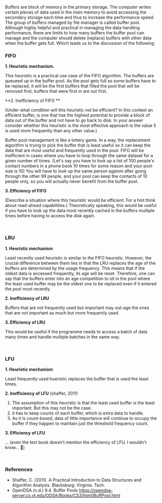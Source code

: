 Buffers are block of memory in the primary storage. The computer writes certain pieces of data used in the main memory to avoid accessing the secondary storage each time and thus to increase the performance speed. The group of buffers managed by file manager is called buffer pool. Although highly helpful and practical in managing the data handling performance, there are limits to how many buffers the buffer pool can manage and the computer should delete (replace) buffers with other data when the buffer gets full. Which leads us to the discussion of the following:

### FIFO

**1. Heuristic mechanism.**

This heuristic is a practical use case of the FIFO algorithm. The buffers are queueed up in the buffer pool. As the pool gets full so some buffers have to be replaced, it will be the first buffers that filled the pool that will be removed first; buffers that were first in are out first. 

**2. Inefficiency of FIFO **

(Under what condition will this heuristic not be efficient? In this context an efficient buffer, is one that has the highest potential to provide a block of data out of the buffer and not have to go back to disk. In your answer consider whether this heuristic is the most effective approach is the value 5 is used more frequently than any other value.)

Buffer pool management is like a lottery game. In a way, the replacement algorithm is trying to pick the buffer that is least useful so it can keep the data that are most useful and frequently used in the pool. FIFO will be inefficient in cases where you have to loop through the same dataset for a given number of times. (Let's say you have to look up a list of 100 people's contact numbers in a phone book 10 times for some reason and your pool size is 10) You will have to look up the same person againm after going through the other 99 people, and your pool can keep the contacts of 10 people only, so you will actually never benefit from the buffer pool.


**3. Efficiency of FIFO**

(Describe a situation where this heuristic would be efficient. For a hint think about read-ahead capabilities.)
Theoretically speaking, this would be useful if you have to look up the data most recently cached in the buffers multiple times before having to access the disk again. 

<br>

### LRU

**1. Heuristic mechanism**

Least recently used heuristic is similar to the FIFO heuristic. However, the crucial difference between them lies in that the LRU replaces the age of the buffers are determined by the usage frequency. This means that if the oldest data is accessed frequently, its age will be reset. Therefore, one can say that the buffers enter into an age competition to sit in the pool where the least used buffer may be the oldest one to be replaced even if it entered the pool most recently. 

**2. Inefficiency of LRU**

Buffers that are not frequently used but important may out-age the ones that are not important as much but more frequently used. 

**3. Efficiency of LRU**

This would be useful if the programme needs to access a batch of data many times and handle multiple batches in the same way.

<br>

### LFU

**1. Heuristic mechanism**

Least frequently used hueristic replaces the buffer that is used the least times.

**2. Inefficiency of LFU** (shaffer, 2011)

1) The assumption of this heuristic is that the least used buffer is the least important. But this may not be the case. 
2) it has to keep counts of each buffer, which is extra data to handle. 
3) As it is count-based, data of little importance will continue to occupy the buffer if they happen to maintain just the threshold frequency count. 

**3. Efficiency of LFU**

... (even the text book doesn't mention the efficiency of LFU. I wouldn't know... 👀)

<br>

### References
  
  - Shaffer, C. (2011). A Practical Introduction to Data Structures and Algorithm Analysis. Blacksburg: Virginia. Tech.
  - OpenDSA (n.d.) 9.4. Buffer Pools https://opendsa-server.cs.vt.edu/ODSA/Books/CS3/html/BuffPool.html
